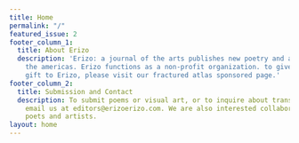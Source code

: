 ```yaml
---
title: Home
permalink: "/"
featured_issue: 2
footer_column_1:
  title: About Erizo
  description: 'Erizo: a journal of the arts publishes new poetry and art from across
    the americas. Erizo functions as a non-profit organization. to give a tax deductible
    gift to Erizo, please visit our fractured atlas sponsored page.'
footer_column_2:
  title: Submission and Contact
  description: To submit poems or visual art, or to inquire about translating, please
    email us at editors@erizoerizo.com. We are also interested collaborations between
    poets and artists.
layout: home
---
```



